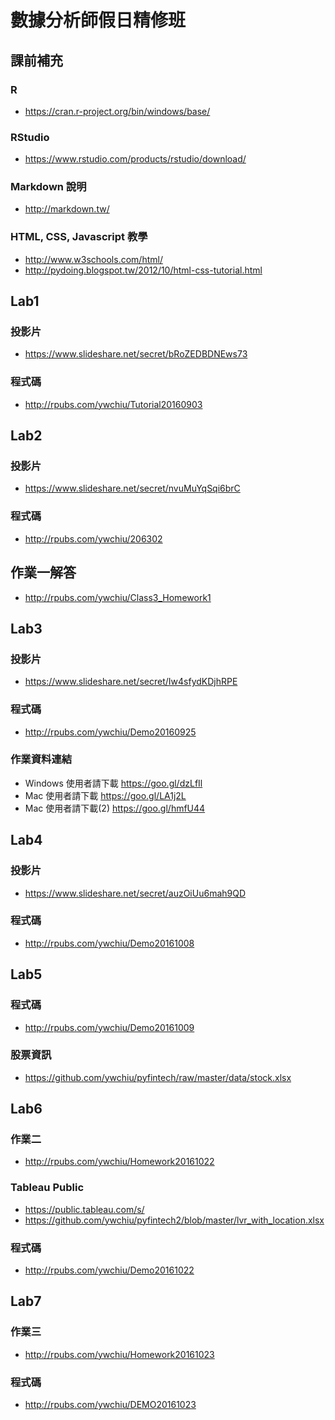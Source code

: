 # 數據分析師假日精修班

## 課前補充

### R 
- https://cran.r-project.org/bin/windows/base/

### RStudio
- https://www.rstudio.com/products/rstudio/download/

### Markdown 說明
- http://markdown.tw/

### HTML, CSS, Javascript 教學
- http://www.w3schools.com/html/
- http://pydoing.blogspot.tw/2012/10/html-css-tutorial.html

## Lab1

### 投影片
- https://www.slideshare.net/secret/bRoZEDBDNEws73

### 程式碼
- http://rpubs.com/ywchiu/Tutorial20160903

## Lab2
### 投影片
- https://www.slideshare.net/secret/nvuMuYqSqi6brC

### 程式碼
- http://rpubs.com/ywchiu/206302

## 作業一解答
- http://rpubs.com/ywchiu/Class3_Homework1

## Lab3
### 投影片
- https://www.slideshare.net/secret/Iw4sfydKDjhRPE

### 程式碼
- http://rpubs.com/ywchiu/Demo20160925

### 作業資料連結
- Windows 使用者請下載 https://goo.gl/dzLfIl
- Mac 使用者請下載 https://goo.gl/LA1j2L
- Mac 使用者請下載(2) https://goo.gl/hmfU44


## Lab4 
### 投影片
- https://www.slideshare.net/secret/auzOiUu6mah9QD

### 程式碼
- http://rpubs.com/ywchiu/Demo20161008

## Lab5
### 程式碼
- http://rpubs.com/ywchiu/Demo20161009

### 股票資訊
- https://github.com/ywchiu/pyfintech/raw/master/data/stock.xlsx

## Lab6
### 作業二
- http://rpubs.com/ywchiu/Homework20161022

### Tableau Public
- https://public.tableau.com/s/
- https://github.com/ywchiu/pyfintech2/blob/master/lvr_with_location.xlsx

### 程式碼
- http://rpubs.com/ywchiu/Demo20161022

## Lab7
### 作業三
- http://rpubs.com/ywchiu/Homework20161023

### 程式碼
- http://rpubs.com/ywchiu/DEMO20161023